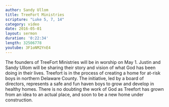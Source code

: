 ```yaml
---
author: Sandy Ullom
title: TreeFort Ministries
scripture: "Luke 5, 7, 14"
category: video
date: 2016-05-01
layout: sermon
duration: '0:22:34'
length: 32506778
youtube: 3F1oNM2YnE4
---
```


The founders of TreeFort Ministries will be in worship on May 1. Justin and Sandy Ullom will be sharing their story and vision of what God has been doing in their lives. Treefort is in the process of creating a home for at-risk boys in northern Delaware County. The initiative, led by a board of directors, represents a safe and fun haven boys to grow and develop in healthy homes.  There is no doubting the work of God as Treefort has grown from an idea to an actual place, and soon to be a new home under construction. 
